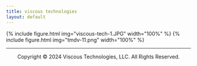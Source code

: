 ```yaml
---
title: viscous technologies
layout: default
---
```


{% include figure.html img="viscous-tech-1.JPG" width="100%" %}
{% include figure.html img="tmdv-11.png" width="100%" %}

---------
<p style="text-align: center;">Copyright © 2024 Viscous Technologies, LLC. All Rights Reserved.</p>

<!--- 
{% include figure.html img="primary-logo.jpg" width="20%" %}

{% include figure.html img="4knots,100rpm_1.JPG" width="100%" %}
-->
